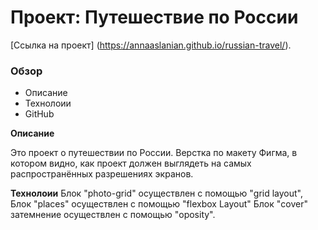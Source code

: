 # Проект: Путешествие по России
[Ссылка на проект] (https://annaaslanian.github.io/russian-travel/).

### Обзор
* Описание
* Технолоии
* GitHub

**Описание**

Это проект о путешествии по России.
Верстка по макету Фигма, в котором видно, как проект должен выглядеть на самых распространённых разрешениях экранов.


**Технолоии**
Блок "photo-grid" осуществлен с помощью "grid layout",
Блок "places" осуществлен с помощью "flexbox Layout"
Блок "cover" затемнение осуществлен с помощью "oposity".

